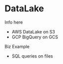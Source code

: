 # DataLake

Info here
 - AWS DataLake on S3
 - GCP BigQuery on GCS

 Biz Example
- SQL queries on files
